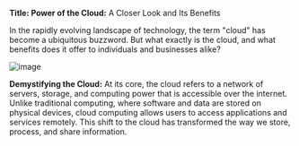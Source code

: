 **Title: Power of the Cloud:** A Closer Look and Its Benefits

In the rapidly evolving landscape of technology, the term "cloud" has become a ubiquitous buzzword. But what exactly is the cloud, and what benefits does it offer to individuals and businesses alike?

![image](https://github.com/rogerbarrow/aws-devops-zero-to-hero/assets/46138186/37041089-3278-4967-a39c-61b61b585b87)

**Demystifying the Cloud:**
At its core, the cloud refers to a network of servers, storage, and computing power that is 
accessible over the internet. Unlike traditional computing, where software and data are stored on physical
devices, cloud computing allows users to access applications and services remotely. This shift to the 
cloud has transformed the way we store, process, and share information.
